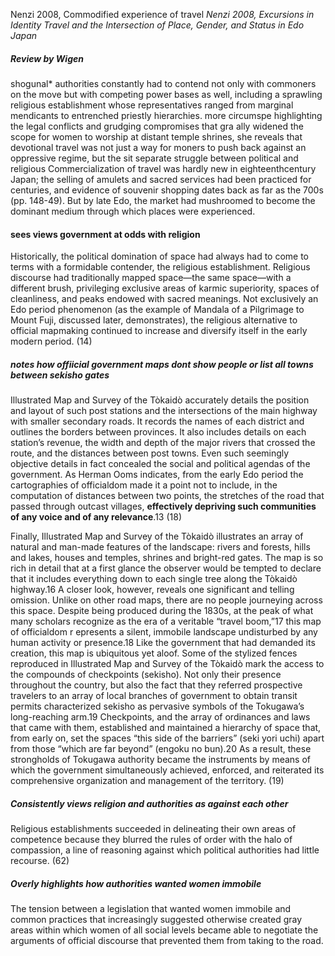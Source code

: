 Nenzi 2008, Commodified experience of travel
*Nenzi 2008, Excursions in Identity Travel and the Intersection of Place, Gender, and Status in Edo Japan*
##### Review by Wigen
shogunal* authorities constantly had to contend not only with commoners on the move but with competing power bases as well, including a sprawling religious establishment whose representatives ranged from marginal mendicants to entrenched priestly hierarchies.
more circumspe highlighting the legal conflicts and grudging compromises that gra ally widened the scope for women to worship at distant temple shrines, she reveals that devotional travel was not just a way for moners to push back against an oppressive regime, but the sit separate struggle between political and religious
Commercialization of travel was hardly new in eighteenthcentury Japan; the selling of amulets and sacred services had been practiced for centuries, and evidence of souvenir shopping dates back as far as the 700s (pp. 148-49). But by late Edo, the market had mushroomed to become the dominant medium through which places were experienced.

#### sees views government at odds with religion
Historically, the political domination of space had always had to come to terms with a formidable contender, the religious establishment. Religious discourse had traditionally mapped space—the same space—with a different brush, privileging exclusive areas of karmic superiority, spaces of cleanliness, and peaks endowed with sacred meanings. Not exclusively an Edo period phenomenon (as the example of Mandala of a Pilgrimage to Mount Fuji, discussed later, demonstrates), the religious alternative to official mapmaking continued to increase and diversify itself in the early modern period. (14)
##### notes how offiicial government  maps dont show people or list all  towns between sekisho gates 
Illustrated Map and Survey of the Tòkaidò accurately details the position and layout of such post stations and the intersections of the main highway with smaller secondary roads. It records the names of each district and outlines the borders between provinces. It also includes details on each station’s revenue, the width and depth of the major rivers that crossed the route, and the distances between post towns. Even such seemingly objective details in fact concealed the social and political agendas of the government. As Herman Ooms indicates, from the early Edo period the cartographies of officialdom made it a point not to include, in the computation of distances between two points, the stretches of the road that passed through outcast villages, **effectively depriving such communities of any voice and of any relevance**.13 (18)

Finally, Illustrated Map and Survey of the Tòkaidò illustrates an array of natural and man-made features of the landscape: rivers and forests, hills and lakes, houses and temples, shrines and bright-red gates. The map is so rich in detail that at a first glance the observer would be tempted to declare that it includes everything down to each single tree along the Tòkaidò highway.16
A closer look, however, reveals one significant and telling omission.
Unlike on other road maps, there are no people journeying across this space. Despite being produced during the 1830s, at the peak of what many scholars recognize as the era of a veritable “travel boom,”17 this map of officialdom r ­epresents a silent, immobile landscape undisturbed by any human activity or presence.18
Like the government that had demanded its creation, this map is ubiquitous yet aloof. Some of the stylized fences reproduced in Illustrated Map and Survey of the Tòkaidò mark the access to the compounds of checkpoints (sekisho). Not only their presence throughout the country, but also the fact that they referred prospective travelers to an array of local branches of government to obtain transit permits characterized sekisho as pervasive symbols of the Tokugawa’s long-reaching arm.19 Checkpoints, and the array of ordinances and laws that came with them, established and maintained a hierarchy of space that, from early on, set the spaces “this side of the barriers” (seki yori uchi) apart from those “which are far beyond” (engoku no bun).20 As a result,
these strongholds of Tokugawa authority became the instruments by means of which the government simultaneously achieved, enforced, and reiterated its comprehensive organization and management of the territory.  (19)

##### Consistently views religion and authorities as against each other
Religious establishments succeeded in delineating their own areas of competence because they blurred the rules of order with the halo of compassion, a line of reasoning against which political authorities had little recourse. (62)

##### Overly highlights how authorities wanted women immobile
The tension between a legislation that wanted women im­mobile and common practices that increasingly suggested otherwise created gray areas within which women of all social levels became able to negotiate the arguments of official discourse that prevented them from taking to the road.